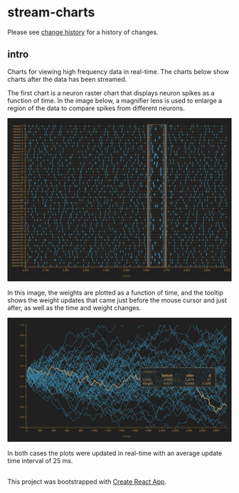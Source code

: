 # stream-charts

Please see [change history](changes.md) for a history of changes.

## intro

Charts for viewing high frequency data in real-time. The charts below show charts after the data has been streamed.

The first chart is a neuron raster chart that displays neuron spikes as a function of time. In the image below, a magnifier lens is used to enlarge a region of the data to compare spikes from different neurons.

![raster-chart](docs/images/raster-magnifier.png)

In this image, the weights are plotted as a function of time, and the tooltip shows the weight updates that came just before the mouse cursor and just after, as well as the time and weight changes.

![scatter-chart](docs/images/scatter.png)  

In both cases the plots were updated in real-time with an average update time interval of 25 ms. 

##

This project was bootstrapped with [Create React App](https://github.com/facebook/create-react-app).